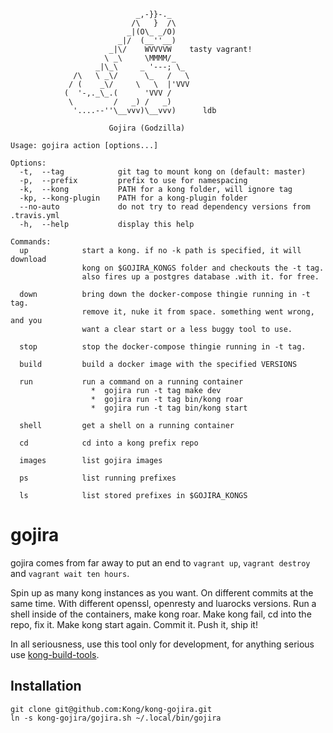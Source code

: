 ```
                            _,-}}-._ 
                           /\   }  /\ 
                          _|(O\_ _/O) 
                        _|/  (__''__) 
                      _|\/    WVVVVW    tasty vagrant!
                     \ _\     \MMMM/_ 
                   _|\_\     _ '---; \_ 
              /\   \ _\/      \_   /   \ 
             / (    _\/     \   \  |'VVV 
            (  '-,._\_.(      'VVV / 
             \         /   _) /   _) 
              '....--''\__vvv)\__vvv)      ldb

                      Gojira (Godzilla)

Usage: gojira action [options...]

Options:
  -t,  --tag            git tag to mount kong on (default: master)
  -p,  --prefix         prefix to use for namespacing
  -k,  --kong           PATH for a kong folder, will ignore tag
  -kp, --kong-plugin    PATH for a kong-plugin folder
  --no-auto             do not try to read dependency versions from .travis.yml
  -h,  --help           display this help

Commands:
  up            start a kong. if no -k path is specified, it will download
                kong on $GOJIRA_KONGS folder and checkouts the -t tag.
                also fires up a postgres database .with it. for free.

  down          bring down the docker-compose thingie running in -t tag.
                remove it, nuke it from space. something went wrong, and you
                want a clear start or a less buggy tool to use.

  stop          stop the docker-compose thingie running in -t tag.

  build         build a docker image with the specified VERSIONS

  run           run a command on a running container
                  *  gojira run -t tag make dev
                  *  gojira run -t tag bin/kong roar
                  *  gojira run -t tag bin/kong start

  shell         get a shell on a running container

  cd            cd into a kong prefix repo

  images        list gojira images

  ps            list running prefixes

  ls            list stored prefixes in $GOJIRA_KONGS

```

# gojira

gojira comes from far away to put an end to `vagrant up`, `vagrant destroy` and
`vagrant wait ten hours`.

Spin up as many kong instances as you want. On different commits at the same
time. With different openssl, openresty and luarocks versions. Run a shell
inside of the containers, make kong roar. Make kong fail, cd into the repo, fix
it. Make kong start again. Commit it. Push it, ship it!

In all seriousness, use this tool only for development, for anything serious
use [kong-build-tools].

[kong-build-tools]: https://github.com/Kong/kong-build-tools


## Installation

```
git clone git@github.com:Kong/kong-gojira.git
ln -s kong-gojira/gojira.sh ~/.local/bin/gojira
```

